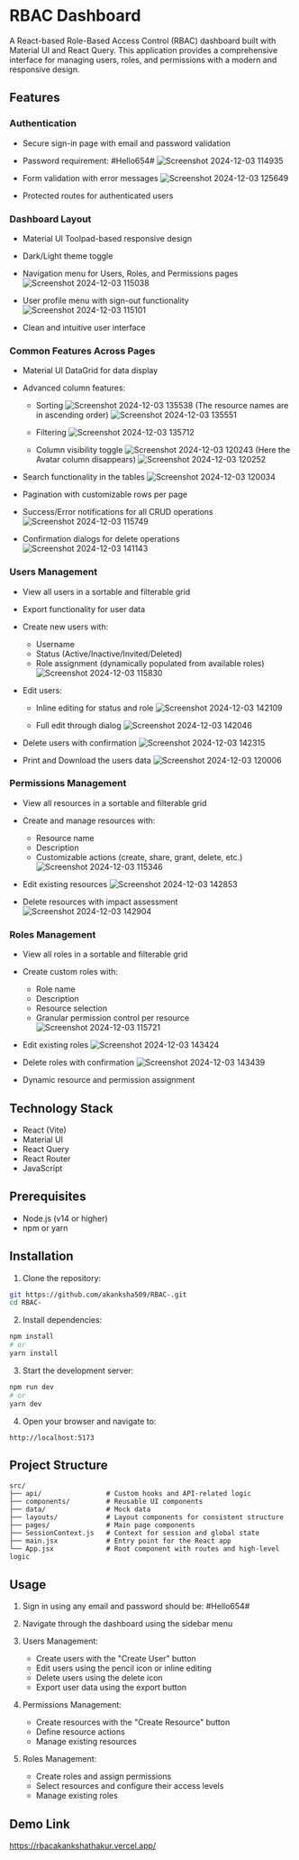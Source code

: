 # RBAC Dashboard

A React-based Role-Based Access Control (RBAC) dashboard built with Material UI and React Query. This application provides a comprehensive interface for managing users, roles, and permissions with a modern and responsive design.

## Features

### Authentication

- Secure sign-in page with email and password validation
- Password requirement: #Hello654#
  ![Screenshot 2024-12-03 114935](https://github.com/user-attachments/assets/15c69184-7214-41f2-8f42-b3ed97f97d48)

- Form validation with error messages
  ![Screenshot 2024-12-03 125649](https://github.com/user-attachments/assets/f2684d87-3297-4af2-89f9-9b469db27a48)

- Protected routes for authenticated users

### Dashboard Layout

- Material UI Toolpad-based responsive design
  
- Dark/Light theme toggle
- Navigation menu for Users, Roles, and Permissions pages
  ![Screenshot 2024-12-03 115038](https://github.com/user-attachments/assets/561c1251-bd12-4078-ad52-5fc542294c03)
  
- User profile menu with sign-out functionality
  ![Screenshot 2024-12-03 115101](https://github.com/user-attachments/assets/717a7cfd-58f4-419d-8206-f385436b9a5e)

- Clean and intuitive user interface

### Common Features Across Pages

- Material UI DataGrid for data display
- Advanced column features:
  - Sorting
    ![Screenshot 2024-12-03 135538](https://github.com/user-attachments/assets/c5654af0-4a78-4268-a749-a4e2c9fce99b)
    (The resource names are in ascending order)
    ![Screenshot 2024-12-03 135551](https://github.com/user-attachments/assets/e0796825-7727-4d6a-8c9f-63d52abcc7ff)
    
  - Filtering
    ![Screenshot 2024-12-03 135712](https://github.com/user-attachments/assets/2b665665-4d8e-47e9-8c70-8475d98ff1c4)

  - Column visibility toggle
    ![Screenshot 2024-12-03 120243](https://github.com/user-attachments/assets/b80f732a-6c26-475a-91a2-144ca2b8da57)
    (Here the Avatar column disappears)
    ![Screenshot 2024-12-03 120252](https://github.com/user-attachments/assets/fd3c9dbf-842c-4343-8f9a-772f4bb5fd61)
    
- Search functionality in the tables
  ![Screenshot 2024-12-03 120034](https://github.com/user-attachments/assets/a2a8b65b-709a-455a-a033-1d6ba50c4906)
  
- Pagination with customizable rows per page
- Success/Error notifications for all CRUD operations
  ![Screenshot 2024-12-03 115749](https://github.com/user-attachments/assets/d7a6eb5e-738c-445b-a7b5-6d34ee812f3d)
   
- Confirmation dialogs for delete operations
  ![Screenshot 2024-12-03 141143](https://github.com/user-attachments/assets/b8da2683-a73a-4e8c-b933-f5bbc6f9e5b2)

### Users Management

- View all users in a sortable and filterable grid
- Export functionality for user data
- Create new users with:
  - Username
  - Status (Active/Inactive/Invited/Deleted)
  - Role assignment (dynamically populated from available roles)
  ![Screenshot 2024-12-03 115830](https://github.com/user-attachments/assets/03f119e8-94e6-418a-ad26-4e04b120d2f8)

- Edit users:
  - Inline editing for status and role
    ![Screenshot 2024-12-03 142109](https://github.com/user-attachments/assets/96099fb2-e190-4b08-a9bd-b86c1519850d)
    
  - Full edit through dialog
    ![Screenshot 2024-12-03 142046](https://github.com/user-attachments/assets/f3be3574-008d-4cc7-95a6-f12f4dfecb87)

- Delete users with confirmation
  ![Screenshot 2024-12-03 142315](https://github.com/user-attachments/assets/5ad4d7a2-bef1-4904-b4d9-0878d55beafe)

- Print and Download the users data
  ![Screenshot 2024-12-03 120006](https://github.com/user-attachments/assets/54de684e-6a27-4b80-b153-439a1c77db32)

### Permissions Management

- View all resources in a sortable and filterable grid
- Create and manage resources with:
  - Resource name
  - Description
  - Customizable actions (create, share, grant, delete, etc.)
  ![Screenshot 2024-12-03 115346](https://github.com/user-attachments/assets/d805a069-46c1-4928-904e-451fbb068ffc)

- Edit existing resources
  ![Screenshot 2024-12-03 142853](https://github.com/user-attachments/assets/3954a2f6-cabe-4926-8e6c-bec7616c02ce)
  
- Delete resources with impact assessment
  ![Screenshot 2024-12-03 142904](https://github.com/user-attachments/assets/c53fd1b0-dc3e-446d-9d8c-58361734c722)

### Roles Management

- View all roles in a sortable and filterable grid
- Create custom roles with:
  - Role name
  - Description
  - Resource selection
  - Granular permission control per resource
  ![Screenshot 2024-12-03 115721](https://github.com/user-attachments/assets/1b3548a8-a71e-499f-b490-3d6adfe53dde)

- Edit existing roles
  ![Screenshot 2024-12-03 143424](https://github.com/user-attachments/assets/b8ea1e13-19ae-4543-b91b-12a94014ba44)

- Delete roles with confirmation
  ![Screenshot 2024-12-03 143439](https://github.com/user-attachments/assets/2d38450f-b69e-4b3b-99d4-6d258e9f742b)

- Dynamic resource and permission assignment
  

## Technology Stack

- React (Vite)
- Material UI
- React Query
- React Router
- JavaScript

## Prerequisites

- Node.js (v14 or higher)
- npm or yarn

## Installation

1. Clone the repository:

```bash
git https://github.com/akanksha509/RBAC-.git
cd RBAC-
```

2. Install dependencies:

```bash
npm install
# or
yarn install
```

3. Start the development server:

```bash
npm run dev
# or
yarn dev
```

4. Open your browser and navigate to:

```
http://localhost:5173
```

## Project Structure

```
src/
├── api/                # Custom hooks and API-related logic
├── components/         # Reusable UI components
├── data/               # Mock data 
├── layouts/            # Layout components for consistent structure
├── pages/              # Main page components
├── SessionContext.js   # Context for session and global state
├── main.jsx            # Entry point for the React app
└── App.jsx             # Root component with routes and high-level logic

```

## Usage

1. Sign in using any email and password should be: #Hello654#

2. Navigate through the dashboard using the sidebar menu

3. Users Management:

   - Create users with the "Create User" button
   - Edit users using the pencil icon or inline editing
   - Delete users using the delete icon
   - Export user data using the export button

4. Permissions Management:

   - Create resources with the "Create Resource" button
   - Define resource actions
   - Manage existing resources

5. Roles Management:
   - Create roles and assign permissions
   - Select resources and configure their access levels
   - Manage existing roles

## Demo Link 
https://rbacakankshathakur.vercel.app/


